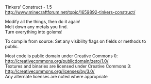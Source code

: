 Tinkers' Construct - 1.5 	 
http://www.minecraftforum.net/topic/1659892-tinkers-construct/

Modify all the things, then do it again! 	 
Melt down any metals you find. 	 
Turn everything into golems!

To compile from source: Set any visibility flags on fields or methods to public.

Most code is public domain under Creative Commons 0: http://creativecommons.org/publicdomain/zero/1.0/ 	 
Textures and binaries are licensed under Creative Commons 3: http://creativecommons.org/licenses/by/3.0/ 	 
Any alternate licenses are noted where appropriate
